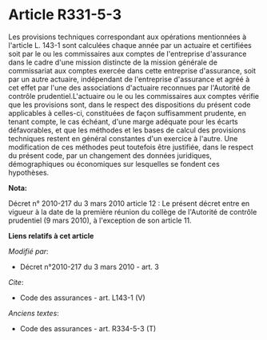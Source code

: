 # Article R331-5-3

Les provisions techniques correspondant aux opérations mentionnées à l'article L. 143-1 sont calculées chaque année par un
actuaire et certifiées soit par le ou les commissaires aux comptes de l'entreprise d'assurance dans le cadre d'une mission
distincte de la mission générale de commissariat aux comptes exercée dans cette entreprise d'assurance, soit par un autre
actuaire, indépendant de l'entreprise d'assurance et agréé à cet effet par l'une des associations d'actuaire reconnues par
l'Autorité de contrôle prudentiel.L'actuaire ou le ou les commissaires aux comptes vérifie que les provisions sont, dans le
respect des dispositions du présent code applicables à celles-ci, constituées de façon suffisamment prudente, en tenant
compte, le cas échéant, d'une marge adéquate pour les écarts défavorables, et que les méthodes et les bases de calcul des
provisions techniques restent en général constantes d'un exercice à l'autre. Une modification de ces méthodes peut toutefois
être justifiée, dans le respect du présent code, par un changement des données juridiques, démographiques ou économiques sur
lesquelles se fondent ces hypothèses.

**Nota:**

Décret n° 2010-217 du 3 mars 2010 article 12 : Le présent décret entre en vigueur à la date de la première réunion du collège
de l'Autorité de contrôle prudentiel (9 mars 2010), à l'exception de son article 11.

**Liens relatifs à cet article**

_Modifié par_:

  - Décret n°2010-217 du 3 mars 2010 - art. 3

_Cite_:

  - Code des assurances - art. L143-1 (V)

_Anciens textes_:

  - Code des assurances - art. R334-5-3 (T)
